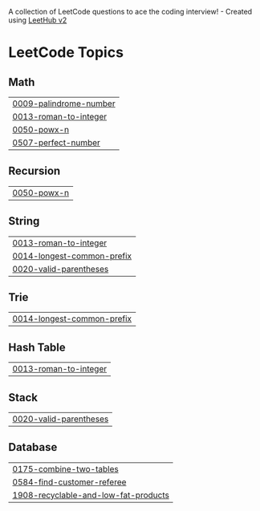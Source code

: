 A collection of LeetCode questions to ace the coding interview! - Created using [LeetHub v2](https://github.com/arunbhardwaj/LeetHub-2.0)
<!---LeetCode Topics Start-->
# LeetCode Topics
## Math
|  |
| ------- |
| [0009-palindrome-number](https://github.com/vedatkoylahisar/leetcode-problems/tree/master/0009-palindrome-number) |
| [0013-roman-to-integer](https://github.com/vedatkoylahisar/leetcode-problems/tree/master/0013-roman-to-integer) |
| [0050-powx-n](https://github.com/vedatkoylahisar/leetcode-problems/tree/master/0050-powx-n) |
| [0507-perfect-number](https://github.com/vedatkoylahisar/leetcode-problems/tree/master/0507-perfect-number) |
## Recursion
|  |
| ------- |
| [0050-powx-n](https://github.com/vedatkoylahisar/leetcode-problems/tree/master/0050-powx-n) |
## String
|  |
| ------- |
| [0013-roman-to-integer](https://github.com/vedatkoylahisar/leetcode-problems/tree/master/0013-roman-to-integer) |
| [0014-longest-common-prefix](https://github.com/vedatkoylahisar/leetcode-problems/tree/master/0014-longest-common-prefix) |
| [0020-valid-parentheses](https://github.com/vedatkoylahisar/leetcode-problems/tree/master/0020-valid-parentheses) |
## Trie
|  |
| ------- |
| [0014-longest-common-prefix](https://github.com/vedatkoylahisar/leetcode-problems/tree/master/0014-longest-common-prefix) |
## Hash Table
|  |
| ------- |
| [0013-roman-to-integer](https://github.com/vedatkoylahisar/leetcode-problems/tree/master/0013-roman-to-integer) |
## Stack
|  |
| ------- |
| [0020-valid-parentheses](https://github.com/vedatkoylahisar/leetcode-problems/tree/master/0020-valid-parentheses) |
## Database
|  |
| ------- |
| [0175-combine-two-tables](https://github.com/vedatkoylahisar/leetcode-problems/tree/master/0175-combine-two-tables) |
| [0584-find-customer-referee](https://github.com/vedatkoylahisar/leetcode-problems/tree/master/0584-find-customer-referee) |
| [1908-recyclable-and-low-fat-products](https://github.com/vedatkoylahisar/leetcode-problems/tree/master/1908-recyclable-and-low-fat-products) |
<!---LeetCode Topics End-->